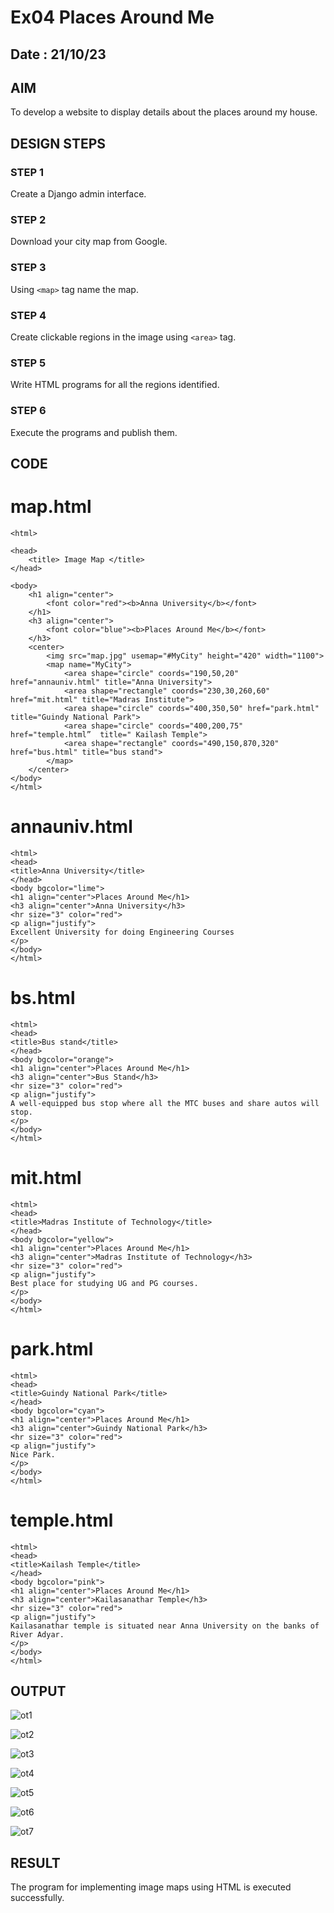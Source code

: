# Ex04 Places Around Me
## Date : 21/10/23
## AIM
To develop a website to display details about the places around my house.

## DESIGN STEPS

### STEP 1
Create a Django admin interface.

### STEP 2
Download your city map from Google.

### STEP 3
Using ```<map>``` tag name the map.

### STEP 4
Create clickable regions in the image using ```<area>``` tag.

### STEP 5
Write HTML programs for all the regions identified.

### STEP 6
Execute the programs and publish them.

## CODE
# map.html
```
<html>

<head>
    <title> Image Map </title>
</head>

<body>
    <h1 align="center">
        <font color="red"><b>Anna University</b></font>
    </h1>
    <h3 align="center">
        <font color="blue"><b>Places Around Me</b></font>
    </h3>
    <center>
        <img src="map.jpg" usemap="#MyCity" height="420" width="1100">
        <map name="MyCity">
            <area shape="circle" coords="190,50,20" href="annauniv.html" title="Anna University">
            <area shape="rectangle" coords="230,30,260,60" href="mit.html" title="Madras Institute">
            <area shape="circle" coords="400,350,50" href="park.html" title="Guindy National Park">
            <area shape="circle" coords="400,200,75" href="temple.html”  title=" Kailash Temple">
            <area shape="rectangle" coords="490,150,870,320" href="bus.html" title="bus stand">
        </map>
    </center>
</body>
</html>
```
# annauniv.html
```
<html>
<head>
<title>Anna University</title>
</head>
<body bgcolor="lime">
<h1 align="center">Places Around Me</h1>
<h3 align="center">Anna University</h3>
<hr size="3" color="red">
<p align="justify">
Excellent University for doing Engineering Courses
</p>
</body>
</html>
```
# bs.html
```
<html>
<head>
<title>Bus stand</title>
</head>
<body bgcolor="orange">
<h1 align="center">Places Around Me</h1>
<h3 align="center">Bus Stand</h3>
<hr size="3" color="red">
<p align="justify">
A well-equipped bus stop where all the MTC buses and share autos will stop.
</p>
</body>
</html>
```
# mit.html
```
<html>
<head>
<title>Madras Institute of Technology</title>
</head>
<body bgcolor="yellow">
<h1 align="center">Places Around Me</h1>
<h3 align="center">Madras Institute of Technology</h3>
<hr size="3" color="red">
<p align="justify">
Best place for studying UG and PG courses.
</p>
</body>
</html>
```
# park.html
```
<html>
<head>
<title>Guindy National Park</title>
</head>
<body bgcolor="cyan">
<h1 align="center">Places Around Me</h1>
<h3 align="center">Guindy National Park</h3>
<hr size="3" color="red">
<p align="justify">
Nice Park.
</p>
</body>
</html>
```
# temple.html
```
<html>
<head>
<title>Kailash Temple</title>
</head>
<body bgcolor="pink">
<h1 align="center">Places Around Me</h1>
<h3 align="center">Kailasanathar Temple</h3>
<hr size="3" color="red">
<p align="justify">
Kailasanathar temple is situated near Anna University on the banks of River Adyar.
</p>
</body>
</html>
```

## OUTPUT
![ot1](https://github.com/Dhiyanesh24/NearMe/assets/118362288/2c6c1097-7af8-4015-85e0-1a7b65fe1473)

![ot2](https://github.com/Dhiyanesh24/NearMe/assets/118362288/f9a3b5e4-f260-4b36-b892-cfd40e813286)

![ot3](https://github.com/Dhiyanesh24/NearMe/assets/118362288/52fbaf7a-33d7-445e-bff3-3057d50b419f)

![ot4](https://github.com/Dhiyanesh24/NearMe/assets/118362288/90a57eec-c029-419e-ad91-2a32c83ca2aa)

![ot5](https://github.com/Dhiyanesh24/NearMe/assets/118362288/e7e7a469-b974-4969-a05a-7530aa6bf639)

![ot6](https://github.com/Dhiyanesh24/NearMe/assets/118362288/19913f29-236f-4b42-9a80-6c3bbab215c8)

![ot7](https://github.com/Dhiyanesh24/NearMe/assets/118362288/545e4117-01dd-48a0-a6ff-3aa51f303ef0)

## RESULT
The program for implementing image maps using HTML is executed successfully.
